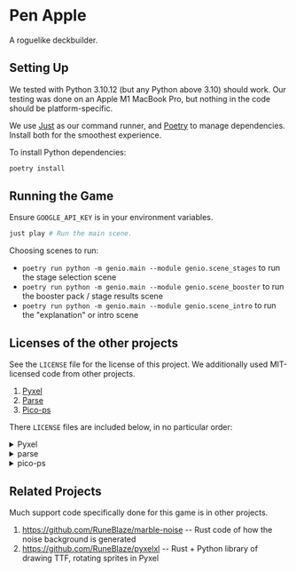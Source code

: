Pen Apple
=============

A roguelike deckbuilder.

## Setting Up

We tested with Python 3.10.12 (but any Python above 3.10) should work. Our testing was done on an Apple M1 MacBook Pro, but nothing in the code should be platform-specific.

We use [Just](https://github.com/casey/just) as our command runner, and [Poetry](https://python-poetry.org/) to manage dependencies. Install both for the smoothest experience.

To install Python dependencies:

```bash
poetry install
```

## Running the Game

Ensure `GOOGLE_API_KEY` is in your environment variables.

```bash
just play # Run the main scene.
```

Choosing scenes to run:

 - `poetry run python -m genio.main --module genio.scene_stages` to run the stage selection scene
 - `poetry run python -m genio.main --module genio.scene_booster` to run the booster pack / stage results scene
 - `poetry run python -m genio.main --module genio.scene_intro` to run the "explanation" or intro scene

## Licenses of the other projects

See the `LICENSE` file for the license of this project. We additionally used MIT-licensed code from other projects.

 1. [Pyxel](https://github.com/kitao/pyxel)
 2. [Parse](https://github.com/r1chardj0n3s/parse)
 3. [Pico-ps](https://github.com/MaxwellDexter/pico-ps)

There `LICENSE` files are included below, in no particular order:

<details>
<summary>Pyxel</summary>
<pre>
MIT License

Copyright (c) 2018 Takashi Kitao

Permission is hereby granted, free of charge, to any person obtaining a copy
of this software and associated documentation files (the "Software"), to deal
in the Software without restriction, including without limitation the rights
to use, copy, modify, merge, publish, distribute, sublicense, and/or sell
copies of the Software, and to permit persons to whom the Software is
furnished to do so, subject to the following conditions:

The above copyright notice and this permission notice shall be included in all
copies or substantial portions of the Software.

THE SOFTWARE IS PROVIDED "AS IS", WITHOUT WARRANTY OF ANY KIND, EXPRESS OR
IMPLIED, INCLUDING BUT NOT LIMITED TO THE WARRANTIES OF MERCHANTABILITY,
FITNESS FOR A PARTICULAR PURPOSE AND NONINFRINGEMENT. IN NO EVENT SHALL THE
AUTHORS OR COPYRIGHT HOLDERS BE LIABLE FOR ANY CLAIM, DAMAGES OR OTHER
LIABILITY, WHETHER IN AN ACTION OF CONTRACT, TORT OR OTHERWISE, ARISING FROM,
OUT OF OR IN CONNECTION WITH THE SOFTWARE OR THE USE OR OTHER DEALINGS IN THE
SOFTWARE.
</pre>
</details>

<details>
<summary>parse</summary>
<pre>
Copyright (c) 2012-2019 Richard Jones <richard@python.org>

Permission is hereby granted, free of charge, to any person obtaining a copy
of this software and associated documentation files (the "Software"), to deal
in the Software without restriction, including without limitation the rights
to use, copy, modify, merge, publish, distribute, sublicense, and/or sell
copies of the Software, and to permit persons to whom the Software is
furnished to do so, subject to the following conditions:

 The above copyright notice and this permission notice shall be included in
 all copies or substantial portions of the Software.

THE SOFTWARE IS PROVIDED "AS IS", WITHOUT WARRANTY OF ANY KIND, EXPRESS OR
IMPLIED, INCLUDING BUT NOT LIMITED TO THE WARRANTIES OF MERCHANTABILITY,
FITNESS FOR A PARTICULAR PURPOSE AND NONINFRINGEMENT. IN NO EVENT SHALL THE
AUTHORS OR COPYRIGHT HOLDERS BE LIABLE FOR ANY CLAIM, DAMAGES OR OTHER
LIABILITY, WHETHER IN AN ACTION OF CONTRACT, TORT OR OTHERWISE, ARISING FROM,
OUT OF OR IN CONNECTION WITH THE SOFTWARE OR THE USE OR OTHER DEALINGS IN THE
SOFTWARE.
</pre>
</details>


<details>
<summary>pico-ps</summary>
<pre>
MIT License

Copyright (c) 2020 MaxwellDexter

Permission is hereby granted, free of charge, to any person obtaining a copy
of this software and associated documentation files (the "Software"), to deal
in the Software without restriction, including without limitation the rights
to use, copy, modify, merge, publish, distribute, sublicense, and/or sell
copies of the Software, and to permit persons to whom the Software is
furnished to do so, subject to the following conditions:

The above copyright notice and this permission notice shall be included in all
copies or substantial portions of the Software.

THE SOFTWARE IS PROVIDED "AS IS", WITHOUT WARRANTY OF ANY KIND, EXPRESS OR
IMPLIED, INCLUDING BUT NOT LIMITED TO THE WARRANTIES OF MERCHANTABILITY,
FITNESS FOR A PARTICULAR PURPOSE AND NONINFRINGEMENT. IN NO EVENT SHALL THE
AUTHORS OR COPYRIGHT HOLDERS BE LIABLE FOR ANY CLAIM, DAMAGES OR OTHER
LIABILITY, WHETHER IN AN ACTION OF CONTRACT, TORT OR OTHERWISE, ARISING FROM,
OUT OF OR IN CONNECTION WITH THE SOFTWARE OR THE USE OR OTHER DEALINGS IN THE
SOFTWARE.
</pre>
</details>


## Related Projects

Much support code specifically done for this game is in other projects.

 1. https://github.com/RuneBlaze/marble-noise -- Rust code of how the noise background is generated
 2. https://github.com/RuneBlaze/pyxelxl -- Rust + Python library of drawing TTF, rotating sprites in Pyxel